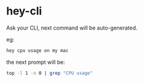 # hey-cli

Ask your CLI, next command will be auto-generated.

eg:

```sh
hey cpu usage on my mac
```

the next prompt will be:

```sh
top -l 1 -n 0 | grep "CPU usage"
```
